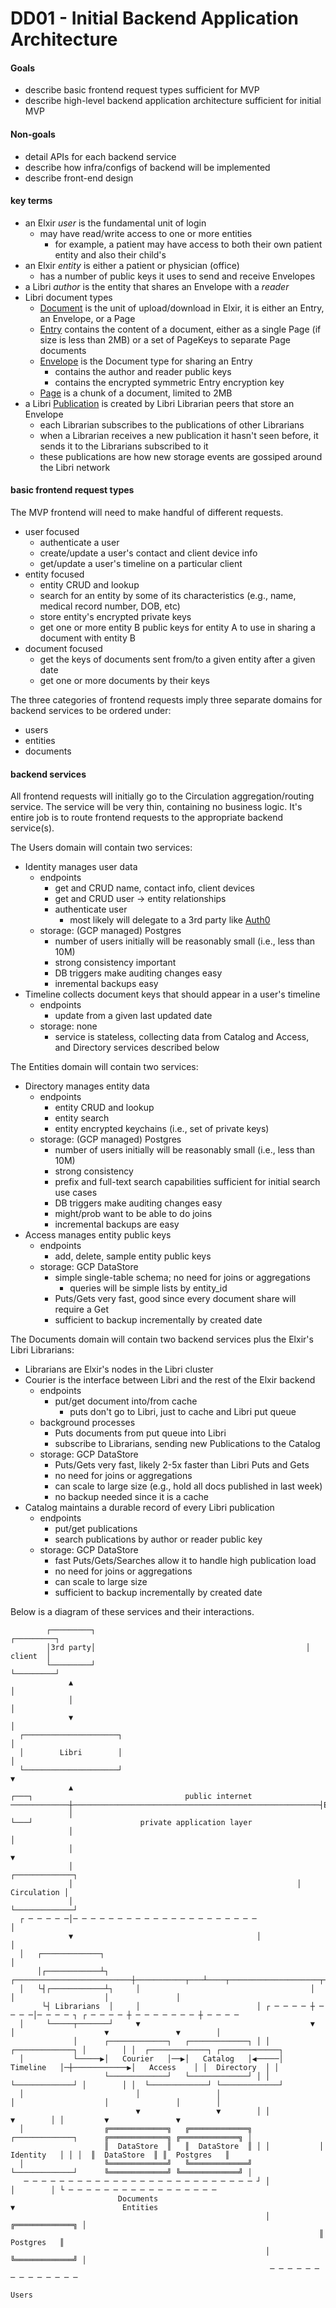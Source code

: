 # DD01 - Initial Backend Application Architecture

#### Goals

- describe basic frontend request types sufficient for MVP
- describe high-level backend application architecture sufficient for initial MVP

#### Non-goals

- detail APIs for each backend service
- describe how infra/configs of backend will be implemented
- describe front-end design

#### key terms

- an Elxir *user* is the fundamental unit of login
	- may have read/write access to one or more entities
		- for example, a patient may have access to both their own patient entity and also their child's
- an Elxir *entity* is either a patient or physician (office)
	- has a number of public keys it uses to send and receive Envelopes
- a Libri *author* is the entity that shares an Envelope with a *reader*
- Libri document types
	- [Document](https://github.com/drausin/libri/blob/develop/libri/librarian/api/documents.proto) is the unit of upload/download in Elxir, it is either an Entry, an Envelope, or a Page
	- [Entry](https://github.com/drausin/libri/blob/develop/libri/librarian/api/documents.proto#L46) contains the content of a document, either as a single Page (if size is less than 2MB) or a set of PageKeys to separate Page documents
	- [Envelope](https://github.com/drausin/libri/blob/develop/libri/librarian/api/documents.proto#L26) is the Document type for sharing an Entry
		- contains the author and reader public keys
		- contains the encrypted symmetric Entry encryption key
	- [Page](https://github.com/drausin/libri/blob/develop/libri/librarian/api/documents.proto#L154) is a chunk of a document, limited to 2MB
- a Libri [Publication](https://github.com/drausin/libri/blob/develop/libri/librarian/api/librarian.proto#L195) is created by Libri Librarian peers that store an Envelope
	- each Librarian subscribes to the publications of other Librarians
	- when a Librarian receives a new publication it hasn't seen before, it sends it to the Librarians subscribed to it
	- these publications are how new storage events are gossiped around the Libri network


#### basic frontend request types

The MVP frontend will need to make handful of different requests.
- user focused
	- authenticate a user
	- create/update a user's contact and client device info
	- get/update a user's timeline on a particular client
- entity focused
	- entity CRUD and lookup
	- search for an entity by some of its characteristics (e.g., name, medical record number, DOB, etc)
	- store entity's encrypted private keys
	- get one or more entity B public keys for entity A to use in sharing a document with entity B
- document focused
	- get the keys of documents sent from/to a given entity after a given date
	- get one or more documents by their keys

The three categories of frontend requests imply three separate domains for backend services to be ordered under:
- users
- entities
- documents

#### backend services

All frontend requests will initially go to the Circulation aggregation/routing service. The service will be very thin, containing no business logic. It's entire job is to route frontend requests to the appropriate backend service(s). 

The Users domain will contain two services:
- Identity manages user data
	- endpoints
		- get and CRUD name, contact info, client devices
		- get and CRUD user -> entity relationships
		- authenticate user
			- most likely will delegate to a 3rd party like [Auth0](https://auth0.com)
	- storage: (GCP managed) Postgres
		- number of users initially will be reasonably small (i.e., less than 10M)
		- strong consistency important
		- DB triggers make auditing changes easy
		- inremental backups easy
- Timeline collects document keys that should appear in a user's timeline
	- endpoints
		- update from a given last updated date
	- storage: none
		- service is stateless, collecting data from Catalog and Access, and Directory services described below

The Entities domain will contain two services:
- Directory manages entity data
	- endpoints
		- entity CRUD and lookup
		- entity search
		- entity encrypted keychains (i.e., set of private keys)
	- storage: (GCP managed) Postgres
		- number of users initially will be reasonably small (i.e., less than 10M)
		- strong consistency
		- prefix and full-text search capabilities sufficient for initial search use cases
		- DB triggers make auditing changes easy
		- might/prob want to be able to do joins
		- incremental backups are easy
- Access manages entity public keys
	- endpoints
		- add, delete, sample entity public keys
	- storage: GCP DataStore
		- simple single-table schema; no need for joins or aggregations
			- queries will be simple lists by entity_id
		- Puts/Gets very fast, good since every document share will require a Get
		- sufficient to backup incrementally by created date

The Documents domain will contain two backend services plus the Elxir's Libri Librarians:
- Librarians are Elxir's nodes in the Libri cluster
- Courier is the interface between Libri and the rest of the Elxir backend
	- endpoints
		- put/get document into/from cache
			- puts don't go to Libri, just to cache and Libri put queue
	- background processes
		- Puts documents from put queue into Libri
		- subscribe to Librarians, sending new Publications to the Catalog
	- storage: GCP DataStore
		- Puts/Gets very fast, likely 2-5x faster than Libri Puts and Gets
		- no need for joins or aggregations
		- can scale to large size (e.g., hold all docs published in last week)
		- no backup needed since it is a cache
- Catalog maintains a durable record of every Libri publication
	- endpoints
		- put/get publications
		- search publications by author or reader public key
	- storage: GCP DataStore
		- fast Puts/Gets/Searches allow it to handle high publication load
		- no need for joins or aggregations
		- can scale to large size
		- sufficient to backup incrementally by created date


Below is a diagram of these services and their interactions.

```
        ┌─────────┐                                               ┌─────────┐
        │3rd party│                                               │ client  │
        └─────────┘                                               └─────────┘
             ▲                                                         │
             │                                                         │
             ▼                                                         │
  ┌─────────────────────┐                                              │
  │        Libri        │                                              │
  └─────────────────────┘                                              ▼
             ▲                                                       ┌───┐                                  public internet
─────────────┼───────────────────────────────────────────────────────┤ELB├──────────────────────────────────────────────────
             │                                                       └───┘                        private application layer
             │                                                         │
             │                                                         ▼
             │                                                  ┌─────────────┐
             │                                                  │ Circulation │
             │                                                  └─────────────┘
  ┌ ─ ─ ─ ─ ─│─ ─ ─ ─ ─ ─ ─ ─ ─ ─ ─ ─ ─ ─ ─ ─ ─ ─ ─ ─ ─                │
             ▼                                         │               │
  │   ┌─────────────┐                                                  │
      │┌────────────┴┐      ┌──────────────────────────┼───────────┬───┴────┬────────────────────┬───────────────┐
  │   └┤┌────────────┴┐     │                                      │        │                    │               │
       └┤ Librarians  │     │                          │ ┌ ─ ─ ─ ─ ┼ ─ ─ ─ ─│─ ─ ─ ─ ┐ ┌ ─ ─ ─ ─ ┼ ─ ─ ─ ─ ─ ─ ─ ┼ ─ ─ ─ ─
  │     └─────┬───────┘     ▼                                      ▼        │                    ▼               ▼        │
              │      ┌─────────────┐   ┌─────────────┐ │ │  ┌─────────────┐ │        │ │  ┌─────────────┐ ┌─────────────┐
  │           └─────▶│   Courier   │──▶│   Catalog   │◀─────│  Timeline   │─┼────────────▶│   Access    │ │  Directory  │ │
                     └─────────────┘   └─────────────┘ │ │  └─────────────┘ │        │ │  └─────────────┘ └─────────────┘
  │                         │                 │                             │                    │               │        │
                            ▼                 ▼        │ │                  ▼        │ │         ▼               ▼
  │                  ╔═════════════╗   ╔═════════════╗               ┌─────────────┐      ╔═════════════╗ ╔═════════════╗ │
                     ║  DataStore  ║   ║  DataStore  ║ │ │           │  Identity   │ │ │  ║  DataStore  ║ ║  Postgres   ║
  │                  ╚═════════════╝   ╚═════════════╝               └─────────────┘      ╚═════════════╝ ╚═════════════╝ │
   ─ ─ ─ ─ ─ ─ ─ ─ ─ ─ ─ ─ ─ ─ ─ ─ ─ ─ ─ ─ ─ ─ ─ ─ ─ ─ ┘ │                  │        │ └ ─ ─ ─ ─ ─ ─ ─ ─ ─ ─ ─ ─ ─ ─ ─ ─ ─
                        Documents                                           ▼                        Entities
                                                         │           ╔═════════════╗ │
                                                                     ║  Postgres   ║
                                                         │           ╚═════════════╝ │
                                                          ─ ─ ─ ─ ─ ─ ─ ─ ─ ─ ─ ─ ─ ─
                                                                     Users
```












